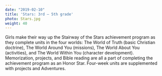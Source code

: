 ```yaml
---
date: "2019-02-10"
title: 'Stars: 3rd – 5th grade'
photo: Stars.jpg
weight: 40
---
```


Girls make their way up the Stairway of the Stars achievement program as they complete units in the four worlds: The World of Truth (basic Christian doctrine), The World Around You (missions), The World About You (activities), and The World Within You (character development). Memorization, projects, and Bible reading are all a part of completing the achievement program as an Honor Star. Four-week units are supplemented with projects and Adventures.